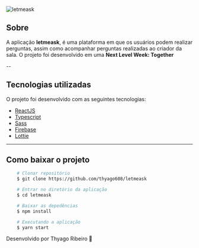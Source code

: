 <img src="src/assets/capa.png" alt="letmeask"/>

## Sobre

A aplicação **letmeask**, é uma plataforma em que os usuários podem realizar perguntas, assim como acompanhar perguntas realizadas ao criador da sala. O projeto foi desenvolvido em uma **Next Level Week: Together**

--

## Tecnologias utilizadas

O projeto foi desenvolvido com as seguintes tecnologias:

- [ReactJS](https://pt-br.reactjs.org/)
- [Typescript](https://www.typescriptlang.org/)
- [Sass](https://sass-lang.com/)
- [Firebase](https://firebase.google.com/)
- [Lottie](https://lottiefiles.com/)

---

## Como baixar o projeto

```bash
    # Clonar repositório
    $ git clone https://github.com/thyago608/letmeask

    # Entrar no diretório da aplicação
    $ cd letmeask

    # Baixar as depedências
    $ npm install

    # Executando a aplicação
    $ yarn start
```


Desenvolvido por Thyago Ribeiro 👋
